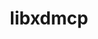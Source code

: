 ---
title: "libxdmcp"
layout: cache
categories: [package, develop-2024-02-04]
meta: {"versions": ["1.1.4"], "compilers": ["gcc@=11.1.0", "gcc@=11.4.0", "gcc@=7.3.1", "gcc@=9.4.0"], "oss": ["amzn2", "ubuntu20.04", "ubuntu22.04"], "platforms": ["linux"], "targets": ["aarch64", "neoverse_n1", "neoverse_v1", "neoverse_v2", "ppc64le", "x86_64_v3"], "stacks": ["aws-isc", "aws-isc-aarch64", "data-vis-sdk", "e4s", "e4s-neoverse-v2", "e4s-neoverse_v1", "e4s-power", "e4s-rocm-external", "ml-linux-x86_64-rocm", "root"], "num_specs": 9, "num_specs_by_stack": {"aws-isc-aarch64": 2, "root": 9, "aws-isc": 1, "e4s-neoverse_v1": 1, "e4s-power": 1, "data-vis-sdk": 1, "e4s": 1, "e4s-rocm-external": 1, "e4s-neoverse-v2": 1, "ml-linux-x86_64-rocm": 1}}
spec_details: [{"hash": "nqxwtvkkr6uvmdeudfbjbwjd4elqs5za", "compiler": "gcc@=7.3.1", "versions": ["1.1.4"], "os": "amzn2", "platform": "linux", "target": "aarch64", "variants": ["build_system=autotools"], "stacks": ["aws-isc-aarch64", "root"], "size": "-", "tarball": "https://binaries.spack.io/releases/develop-2024-02-04/build_cache/linux-amzn2-aarch64/gcc-7.3.1/libxdmcp-1.1.4/linux-amzn2-aarch64-gcc-7.3.1-libxdmcp-1.1.4-nqxwtvkkr6uvmdeudfbjbwjd4elqs5za.spack"}, {"hash": "lt665qyzaqqlyujnypxy4mj64u3zxmiz", "compiler": "gcc@=7.3.1", "versions": ["1.1.4"], "os": "amzn2", "platform": "linux", "target": "neoverse_n1", "variants": ["build_system=autotools"], "stacks": ["aws-isc-aarch64", "root"], "size": "-", "tarball": "https://binaries.spack.io/releases/develop-2024-02-04/build_cache/linux-amzn2-neoverse_n1/gcc-7.3.1/libxdmcp-1.1.4/linux-amzn2-neoverse_n1-gcc-7.3.1-libxdmcp-1.1.4-lt665qyzaqqlyujnypxy4mj64u3zxmiz.spack"}, {"hash": "u7pmlhfl3m6rvkm4agf33snnfplmmagt", "compiler": "gcc@=7.3.1", "versions": ["1.1.4"], "os": "amzn2", "platform": "linux", "target": "x86_64_v3", "variants": ["build_system=autotools"], "stacks": ["root", "aws-isc"], "size": "-", "tarball": "https://binaries.spack.io/releases/develop-2024-02-04/build_cache/linux-amzn2-x86_64_v3/gcc-7.3.1/libxdmcp-1.1.4/linux-amzn2-x86_64_v3-gcc-7.3.1-libxdmcp-1.1.4-u7pmlhfl3m6rvkm4agf33snnfplmmagt.spack"}, {"hash": "p3mqquwwgkhvp65nuq762lv2yrdlg3yu", "compiler": "gcc@=11.4.0", "versions": ["1.1.4"], "os": "ubuntu20.04", "platform": "linux", "target": "neoverse_v1", "variants": ["build_system=autotools"], "stacks": ["e4s-neoverse_v1", "root"], "size": "-", "tarball": "https://binaries.spack.io/releases/develop-2024-02-04/build_cache/linux-ubuntu20.04-neoverse_v1/gcc-11.4.0/libxdmcp-1.1.4/linux-ubuntu20.04-neoverse_v1-gcc-11.4.0-libxdmcp-1.1.4-p3mqquwwgkhvp65nuq762lv2yrdlg3yu.spack"}, {"hash": "ewpbifvcufpnljor5wa5fphaccotossw", "compiler": "gcc@=9.4.0", "versions": ["1.1.4"], "os": "ubuntu20.04", "platform": "linux", "target": "ppc64le", "variants": ["build_system=autotools"], "stacks": ["e4s-power", "root"], "size": "-", "tarball": "https://binaries.spack.io/releases/develop-2024-02-04/build_cache/linux-ubuntu20.04-ppc64le/gcc-9.4.0/libxdmcp-1.1.4/linux-ubuntu20.04-ppc64le-gcc-9.4.0-libxdmcp-1.1.4-ewpbifvcufpnljor5wa5fphaccotossw.spack"}, {"hash": "mjyx74j77q4az3q35hedqmwltmjfhllp", "compiler": "gcc@=11.1.0", "versions": ["1.1.4"], "os": "ubuntu20.04", "platform": "linux", "target": "x86_64_v3", "variants": ["build_system=autotools"], "stacks": ["data-vis-sdk", "root"], "size": "-", "tarball": "https://binaries.spack.io/releases/develop-2024-02-04/build_cache/linux-ubuntu20.04-x86_64_v3/gcc-11.1.0/libxdmcp-1.1.4/linux-ubuntu20.04-x86_64_v3-gcc-11.1.0-libxdmcp-1.1.4-mjyx74j77q4az3q35hedqmwltmjfhllp.spack"}, {"hash": "42wzbrujt3zvi2xb6psc52baej5zpkll", "compiler": "gcc@=11.4.0", "versions": ["1.1.4"], "os": "ubuntu20.04", "platform": "linux", "target": "x86_64_v3", "variants": ["build_system=autotools"], "stacks": ["e4s", "root", "e4s-rocm-external"], "size": "-", "tarball": "https://binaries.spack.io/releases/develop-2024-02-04/build_cache/linux-ubuntu20.04-x86_64_v3/gcc-11.4.0/libxdmcp-1.1.4/linux-ubuntu20.04-x86_64_v3-gcc-11.4.0-libxdmcp-1.1.4-42wzbrujt3zvi2xb6psc52baej5zpkll.spack"}, {"hash": "tojpyh6jvz4ltl55rmomdkcm3egeaivc", "compiler": "gcc@=11.4.0", "versions": ["1.1.4"], "os": "ubuntu22.04", "platform": "linux", "target": "neoverse_v2", "variants": ["build_system=autotools"], "stacks": ["root", "e4s-neoverse-v2"], "size": "-", "tarball": "https://binaries.spack.io/releases/develop-2024-02-04/build_cache/linux-ubuntu22.04-neoverse_v2/gcc-11.4.0/libxdmcp-1.1.4/linux-ubuntu22.04-neoverse_v2-gcc-11.4.0-libxdmcp-1.1.4-tojpyh6jvz4ltl55rmomdkcm3egeaivc.spack"}, {"hash": "fiifl2nlfxzlz7qibq6mcblu7wnrrbs7", "compiler": "gcc@=11.4.0", "versions": ["1.1.4"], "os": "ubuntu22.04", "platform": "linux", "target": "x86_64_v3", "variants": ["build_system=autotools"], "stacks": ["ml-linux-x86_64-rocm", "root"], "size": "-", "tarball": "https://binaries.spack.io/releases/develop-2024-02-04/build_cache/linux-ubuntu22.04-x86_64_v3/gcc-11.4.0/libxdmcp-1.1.4/linux-ubuntu22.04-x86_64_v3-gcc-11.4.0-libxdmcp-1.1.4-fiifl2nlfxzlz7qibq6mcblu7wnrrbs7.spack"}]
---